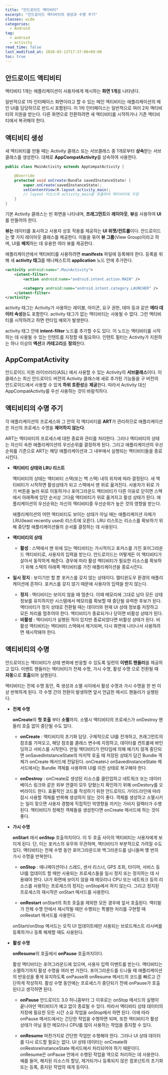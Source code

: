 ```yaml
---
title: "안드로이드 액티비티"
excerpt: "안드로이드 액티비티의 생성과 수명 주기"
classes: wide
categories: 
  - Android
tag:
  - android
  - activity
read_time: false
last_modified_at: 2020-03-12T17:37:00+09:00
toc: true
---
```


## 안드로이드 액티비티

액티비티 1개는 애플리케이션이 사용자에게 제시하는 **화면 1개**를 나타낸다.

일반적으로 1차 인터페이스 화면이라고 할 수 있는 메인 액티비티는 애플리케이션의 메인 UI를 담당하므로 반드시 포함된다. 이 1차 인터페이스는 일반적으로 여러 2차 액티비티의 지원을 받는다. 다른 화면으로 전환하려면 새 액티비티를 시작하거나 기존 액티비티에서 복귀해야 한다.



## 액티비티 생성

새 액티비티를 만들 때는 Activity 클래스 또는 서브클래스 중 1개로부터 **상속**받는 서브 클래스를 생성한다. 대체로  **AppCompatActivity**를 상속하여 사용한다.

```java
public class MainActivity extends AppCompatActivity {

    @Override
    protected void onCreate(Bundle savedInstanceState) {
        super.onCreate(savedInstanceState);
        setContentView(R.layout.activity_main);
        // layout 리소스의 activity_main을 호출하여 액티비티에 지정
    }
}
```

기본 Activity 클래스는 빈 화면을 나타내며, **프래그먼트**와 **레이아웃**, **뷰**를 사용하여 **UI**를 만들어야 한다.

**뷰는** 데이터를 표시하고 사용자 상호 작용를 제공하는 **UI 위젯/컨트롤**이다. 안드로이드는 몇 가지 레이아웃 클래스를 제공한다. 이들을 묶어 **뷰 그룹**(View Group)이라고 하며, UI를 **배치**하는 데 유용한 여러 뷰를 제공한다.

애플리케이션에서 액티비티를 사용하려면 **manifests** 파일에 등록해야 한다. 등록을 위해 새 **activity 태그**를 매니페스트의 **application** 노드 안에 추가한다.

```xml
<activity android:name=".MainActivity">
    <intent-filter>
        <action android:name="android.intent.action.MAIN" />

        <category android:name="android.intent.category.LAUNCHER" />
    </intent-filter>
</activity>
```

activity 태그는 Activity가 사용하는 레이블, 아이콘, 요구 권한, 테마 등과 같은 **메타 데이터 속성**들도 포함한다. activity 태그가 없는 액티비티는 사용될 수 없다. 그런 액티비티를 시작하려고 하면 런타임 예외가 발생한다.

activity 태그 안에 **intent-filter** 노드를 추가할 수도 있다. 이 노드는 액티비티를 시작하는 데 사용될 수 있는 인텐트를 지정할 때 필요하다. 인텐트 필터는 Activity가 지원하는 하나 이상의 **액션**과 **카테고리**를 **정의**한다.



## AppCompatActivity

안드로이드 지원 라이브러리(ASL) 에서 사용할 수 있는 Activity의 **서브클래스**이다. 이 클래스는 최신 안드로이드 버전의 Activity 클래스에 새로 추가된 기능들을 구 버전의 안드로이드에서 사용할 수 있게 **하위 호환성**을 **제공**한다. 따라서 Activity 대신  AppCompatActivity를 우선 사용하는 것이 바람직하다.



## 액티비티의 수명 주기

각 애플리케이션의 프로세스와 그 안의 각 액티비티를 **ART**가 관리하므로 애플리케이션은 자신의 프로세스 수명을 **제어하지 않는다**.

ART는 액티비티의 프로세스에 대한 종료와 관리를 처리한다. 그러나 액티비티의 상태는 자신이 속한 애플리케이션의 우선순위를 결정하게 된다. 그리고 애플리케이션의 우선순위를 기준으로 ART는 해당 애플리케이션과 그 내부에서 실행되는 액티비티들을 종료시킨다.

- **액티비티 상태와 LRU 리스트**

  액티비티의 상태는 액티비티 스택(또는 백 스택) 내의 위치에 따라 결정된다. 새 액티비티가 시작하면 활성상태가 되고 스택에서 맨 위로 옮겨진다. 사용자가 뒤로 가기 버튼을 눌러 뒤로 이동하거나 포어그라운드 액티비티가 다른 이유로 닫히면 스택에서 아래쪽에 있던 순서상 그다음 액티비티가 위로 옮겨지고 활성 상태가 된다. 애플리케이션의 우선순위는 자신의 액티비티중 우선순위가 높은 것의 영향을 받는다. 

  애플리케이션의 어떤 액티비티도 보이는 상태가 아닐 때는 애플리케이션 자체가 LRU(least recently used) 리스트에 오른다. LRU 리스트는 리소스를 확보하기 위해 중단할 애플리케이션들의 순서를 결정하는 데 사용된다.

- **액티비티의 상태**

  - **활성**
     : 스택에서 맨 위에 있는 액티비티는 가시적이고 포커스를 가진 포어그라운드 액티비티로, 사용자의 입력을 받는다. 안드로이드는 어떻게든 이 액티비티가 살아서 동작하게 해준다. 경우에 따라 활성 액티비티가 필요한 리소스를 확보하기 위해 스택의 아래쪽 액티비티를 가진 애플리케이션을 종료시킨다.
- **일시 정지**
     : 보이기만 할 뿐 포커스를 갖지 않는 상태이다. 멀티윈도우 환경의 애플리케이션에 흔하다. 포커스를 갖지 않기 때문에 사용자의 입력을 받지 않는다.
  - **정지**
   : 액티비티는 보이지 않을 때 멈춘다. 이때 메모리에 그대로 남아 모든 상태 정보를 유지하지만 시스템에서 메모리를 확보할 때 중단될 유력한 후보가 된다. 액티비티가 정지 상태로 전환될 때는 데이터와 현재 UI 상태 정보를 저장하고 모든 처리를 멈추어야 한다. 액티비티가 종료되거나 닫히면 비활성 상태가 된다.
  - **비활성**
     : 액티비티가 실행된 적이 있지만 종료되었다면 비활성 상태가 된다. 비활성 액티비티는 액티비티 스택에서 제거되며, 다시 화면에 나타나서 사용하려면 재시작돼야 한다.



## 액티비티의 수명

안드로이드는 액티비티가 상태 변화에 반응할 수 있도록 일련의 **이벤트 핸들러**를 제공하고 있다. 이벤트 핸들러는 액티비티가 전체 수명, 가시 수명, 활성 수명 으로 전환될 때 **자동**으로 **호출**되어 실행된다. 

액티비티는 전체 수명 동안, 즉 생성과 소멸 사이에서 활성 수명과 가시 수명을 한 번 이상 반복하게 된다. 각 수명 간의 전환이 발생하면 앞서 언급한 메서드 핸들러가 실행된다.

- **전체 수명**

  **onCreate**의 **첫 호출** 부터 **소멸**까지. 소멸시 액티비티의 프로세스가 onDestroy 핸들러 호출 없이 중단될 수도 있다.

  - **onCreate**
     : 액티비티의 초기화 담당. 구체적으로 UI를 전개하고, 프래그먼트의 참조를 가져오고, 해당 참조를 클래스 변수에 지정하고, 데이터를 컨트롤에 바인딩하고 서비스를 시작한다. 만일 액티비티가 런타임에 의해 예기치 않게 중단되면 onSavedIntstanceState의 마지막 호출 때 저장된 상태가 담긴 Bundle 객체가 onCreate 메서드에 전달된다. onCreate나 onSavedInstanceState 메서드에서는 Bundle 객체를 사용하여 UI를 이전 상태로 복구해야 한다.

  - **onDestroy**
     : onCreate로 생성된 리소스를 클린업하고 네트워크 또는 데이터베이스 링크와 같은 외부 연결이 모두 닫혔는지 확인하기 위해 onDestory를 오버라이드 한다. 효율적인 코드를 작성하기 위한 안드로이드 가이드라인에 따라 잠시 사용할 객체를 반복해 생성하지 않는 것이 좋다. 객체를 생성하고 소멸시키는 일이 잦으면 사용자 경험에 직접적인 악영향을 끼키는 가비지 컬렉터가 수행된다. 액티비티가 정해진 객체들을 생성한다면 onCreate 메서드에 하는 것이 좋다.

- **가시 수명**

  **onStart** 에서 **onStop** 호출까지이다. 이 두 호출 사이의 액티비티는 사용자에게 보이게 된다. 단, 이는 포커스의 유무와 무관하며, 액티비티가 부분적으로 가려질 수도 있다. 액티비티는 전체 수명 동안 포어그라운드와 백그라운드를 넘나들며 몇 번의 가시 수명을 반복한다.

  - **onStop**
     : 애니메이션이나 스레드, 센서 리스너, GPS 조회, 타이머, 서비스 등 UI를 업데이트 할 때만 사용되는 프로세스들을 일시 정지 또는 정지하는 데 사용돼야 한다. UI가 화면에 보이지 않을 때 메모리나 CPU 또는 네트워크 등의 리소스를 사용하는 프로세스의 정지는 onStop에서 하지 않는다. 그리고 정지된 프로세스의 재시작은 onStart 메서드를 사용한다.

  - **onRestart**
    onStart의 최초 호출을 제외한 모든 경우에 앞서 호출된다. 액티빝가 전체 수명 안에서 재시작될 때만 수행되는 특별한 처리를 구현할 때 onRestart 메서드를 사용한다.

  onStart/onStop 메서드는 오직 UI 업데이트에만 사용되는 브로드캐스트 리시버를 등록하거나 등록 해제할 때도 사용된다.

- **활성 수명**

  **onResume**의 호출에서 **onPause** 호출까지이다.

  활성 액티비티는 포어그라운드에 있으며, 사용자 입력 이벤트를 받는다. 액티비티는 소멸하기까지 활성 수명을 여러 번 거친다. 포어그라운드를 드나들 때 애플리케이션의 반응성을 좋게 유지하도록 onPause와 onResume 메서드의 코드를 빠르고 간단하게 작성하자. 활성 수명 동안에는 프로세스가 중단되기 전에 onPause가 호출된다고 생각하면 된다.

  - **onPause**
    안드로이드 3.0 허니콤부터 그 이후로는 onStop 메서드의 실행이 끝나야만 액티비티가 예고 없이 종료될 수 있다. 따라서 액티비티 상태 데이터의 저장에 필요한 모든 시간 소요 작업을 onStop에서 하면 된다. 이에 따라 onPause 메서드에서는 간단한 작업을 수행하면 되며, 또한 액티비티가 활성 상태가 아닐 동안 메모리나 CPU를 많이 사용하는 작업을 중지할 수 있다.

  - **onResume**
    마찬가지로 간단한 작업만 수행해야 한다. 그러나 UI 상태 데이터를 다시 로드할 필요는 없다. UI 상태 데이터는 onCreate와 onRestoreInstanceState 메서드에서 처리되어야 하기 때문이다. onResume은 onPause 안에서 수행된 작업을 역으로 처리하는 데 사용한다. 예를 들어, 해지된 리소스의 할당, 제거되거나 등록되지 않은 컴포넌트의 초기화 또는 등록, 중지된 작업의 재개 등이다.

